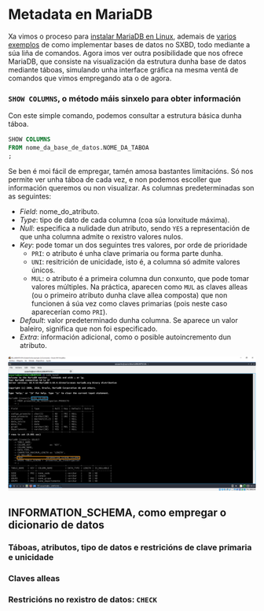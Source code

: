 # Metadata en MariaDB

Xa vimos o proceso para [instalar MariaDB en Linux](instalacionMariaDB.md), ademais de [varios](exemplo1_MariaDB.md) [exemplos](exemplo2_MariaDB.md) de como implementar bases de datos no SXBD, todo mediante a súa liña de comandos. Agora imos ver outra posibilidade que nos ofrece MariaDB, que consiste na visualización da estrutura dunha base de datos mediante táboas, simulando unha interface gráfica na mesma ventá de comandos que vimos empregando ata o de agora.

### ```SHOW COLUMNS```, o método máis sinxelo para obter información

Con este simple comando, podemos consultar a estrutura básica dunha táboa.
```sql
SHOW COLUMNS
FROM nome_da_base_de_datos.NOME_DA_TABOA
;
```
Se ben é moi fácil de empregar, tamén amosa bastantes limitacións. Só nos permite ver unha táboa de cada vez, e non podemos escoller que información queremos ou non visualizar. As columnas predeterminadas son as seguintes:

- *Field*: nome_do_atributo.
- *Type*: tipo de dato de cada columna (coa súa lonxitude máxima).
- *Null*: especifica a nulidade dun atributo, sendo ```YES``` a representación de que unha columna admite o rexistro valores nulos.
- *Key*: pode tomar un dos seguintes tres valores, por orde de prioridade
  - ```PRI```: o atributo é unha clave primaria ou forma parte dunha.
  - ```UNI```: resitrición de unicidade, isto é, a columna só admite valores únicos.
  - ```MUL```: o atributo é a primeira columna dun conxunto, que pode tomar valores múltiples. Na práctica, aparecen como ```MUL``` as claves alleas (ou o primeiro atributo dunha clave allea composta) que non funcionen á súa vez como claves primarias (pois neste caso aparecerían como ```PRI```). 
- *Default*: valor predeterminado dunha columna. Se aparece un valor baleiro, significa que non foi especificado.
- *Extra*: información adicional, como o posible autoincremento dun atributo.

![meta1cap1](/img/meta1cap1.PNG)

## INFORMATION_SCHEMA, como empregar o dicionario de datos




### Táboas, atributos, tipo de datos e restricións de clave primaria e unicidade



### Claves alleas



### Restricións no rexistro de datos: ```CHECK```
